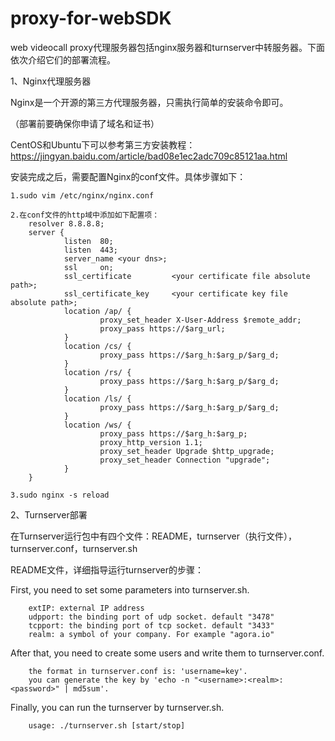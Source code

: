 # proxy-for-webSDK 

web videocall proxy代理服务器包括nginx服务器和turnserver中转服务器。下面依次介绍它们的部署流程。

1、Nginx代理服务器

Nginx是一个开源的第三方代理服务器，只需执行简单的安装命令即可。

（部署前要确保你申请了域名和证书）

CentOS和Ubuntu下可以参考第三方安装教程：https://jingyan.baidu.com/article/bad08e1ec2adc709c85121aa.html

安装完成之后，需要配置Nginx的conf文件。具体步骤如下：

    1.sudo vim /etc/nginx/nginx.conf 
    
    2.在conf文件的http域中添加如下配置项：
        resolver 8.8.8.8;
        server {
                listen  80;
                listen  443;
                server_name <your dns>;
                ssl     on;
                ssl_certificate         <your certificate file absolute path>;
                ssl_certificate_key     <your certificate key file absolute path>;
                location /ap/ {
                        proxy_set_header X-User-Address $remote_addr;
                        proxy_pass https://$arg_url;
                }
                location /cs/ {
                        proxy_pass https://$arg_h:$arg_p/$arg_d;
                }
                location /rs/ {
                        proxy_pass https://$arg_h:$arg_p/$arg_d;
                }
                location /ls/ {
                        proxy_pass https://$arg_h:$arg_p/$arg_d;
                }
                location /ws/ {
                        proxy_pass https://$arg_h:$arg_p;
                        proxy_http_version 1.1;
                        proxy_set_header Upgrade $http_upgrade;
                        proxy_set_header Connection "upgrade";
                }
        }
        
    3.sudo nginx -s reload


2、Turnserver部署

在Turnserver运行包中有四个文件：README，turnserver（执行文件），turnserver.conf，turnserver.sh

README文件，详细指导运行turnserver的步骤：


First, you need to set some parameters into turnserver.sh.

        extIP: external IP address
        udpport: the binding port of udp socket. default "3478"
        tcpport: the binding port of tcp socket. default "3433"
        realm: a symbol of your company. For example "agora.io"
After that, you need to create some users and write them to turnserver.conf.

        the format in turnserver.conf is: 'username=key'.
        you can generate the key by 'echo -n "<username>:<realm>:<password>" | md5sum'.
Finally, you can run the turnserver by turnserver.sh.

        usage: ./turnserver.sh [start/stop]
